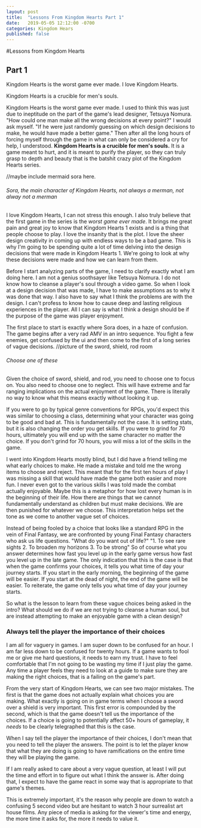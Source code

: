 ```yaml
---
layout: post
title:  "Lessons From Kingdom Hearts Part 1"
date:   2019-05-05 12:12:00 -0700
categories: Kingdom Hears
published: false
---
```

#Lessons from Kingdom Hearts
## Part 1

Kingdom Hearts is the worst game ever made. I love Kingdom Hearts. 

Kingdom Hearts is a crucible for men's souls.


Kingdom Hearts is the worst game ever made. I used to think this was just due to ineptitude on the part of the game's lead designer, Tetsuya Nomura. "How could one man make all the wrong decisions at every point?" I would ask myself. "If he were just randomly guessing on which design decisions to make, he would have made a better game." Then after all the long hours of forcing myself through the game in what can only be considered a cry for help, I understood. **Kingdom Hearts is a crucible for men's souls.** It is a game meant to hurt, and it is meant to purify the player, so they can truly grasp to depth and beauty that is the batshit crazy plot of the Kingdom Hearts series.

//maybe include mermaid sora here.
###### Sora, the main character of Kingdom Hearts, not always a merman, not alway not a merman

I love Kingdom Hearts, I can not stress this enough. I also truly believe that the first game in the series is the *worst game ever made*. It brings me great pain and great joy to know that Kingdom Hearts 1 exists and is a thing that people choose to play. I love the insanity that is the plot. I love the sheer design creativity in coming up with endless ways to be a bad game. This is why I'm going to be spending quite a lot of time delving into the design decisions that were made in Kingdom Hearts 1. We're going to look at why these decisions were made and how we can learn from them.

Before I start analyzing parts of the game, I need to clarify exactly what I am doing here. I am not a genius soothsayer like Tetsuya Nomura. I do not know how to cleanse a player's soul through a video game. So when I look at a design decision that was made, I have to make assumptions as to why it was done that way. I also have to say what I think the problems are with the design. I can't profess to know how to cause deep and lasting religious experiences in the player. All I can say is what I think a design should be if the purpose of the game was player enjoyment.


The first place to start is exactly where Sora does, in a haze of confusion. The game begins after a very rad AMV in an intro sequence. You fight a few enemies, get confused by the ui and then come to the first of a long series of vague decisions.
//picture of the sword, shield, rod room
###### Choose one of these


Given the choice of sword, shield, and rod, you need to choose one to focus on. You also need to choose one to neglect. This will have extreme and far ranging implications on the actual enjoyment of the game. There is literally no way to know what this means exactly without looking it up. 


If you were to go by typical genre conventions for RPGs, you'd expect this was similar to choosing a class, determining what your character was going to be good and bad at. This is fundamentally not the case. It is setting stats, but it is also changing the order you get skills. If you were to grind for 70 hours, ultimately you will end up with the same character no matter the choice. If you don't grind for 70 hours, you will miss a lot of the skills in the game.

I went into Kingdom Hearts mostly blind, but I did have a friend telling me what early choices to make. He made a mistake and told me the wrong items to choose and reject. This meant that for the first ten hours of play I was missing a skill that would have made the game both easier and more fun. I never even got to the various skills I was told made the combat actually enjoyable. Maybe this is a metaphor for how lost every human is in the beginning of their life. How there are things that we cannot fundamentally understand as children but must make decisions. We are then punished for whatever we choose. This interpretation helps set the tone as we come to another vague set of choices.

Instead of being fooled by a choice that looks like a standard RPG in the vein of Final Fantasy, we are confronted by young Final Fantasy characters who ask us life questions. "What do you want out of life?" "1. To see rare sights 2. To broaden my horizons 3. To be strong"  So of course what you answer determines how fast you level up in the early game versus how fast you level up in the late game. The only indication that this is the case is that when the game confirms your choices, it tells you what time of day your journey starts. If you start in the early morning, the beginning of the game will be easier. If you start at the dead of night, the end of the game will be easier. To reiterate, the game only tells you what time of day your journey starts.


So what is the lesson to learn from these vague choices being asked in the intro? What should we do if we are not trying to cleanse a human soul, but are instead attempting to make an enjoyable game with a clean design?

### Always tell the player the importance of their choices

I am all for vaguery in games. I am super down to be confused for an hour. I am far less down to be confused for twenty hours. If a game wants to fool me or give me hard questions, it needs to earn my trust. I have to feel comfortable that I'm not going to be wasting my time if I just play the game. Any time a player feels they need to look at a guide to make sure they are making the right choices, that is a failing on the game's part.

From the very start of Kingdom Hearts, we can see two major mistakes. The first is that the game does not actually explain what choices you are making. What exactly is going on in game terms when I choose a sword over a shield is very important. This first error is compounded by the second, which is that the game doesn't tell us the importance of the choices. If a choice is going to potentially affect 50+ hours of gameplay, it *needs* to be clearly telegraphed that this is the case.

When I say tell the player the importance of their choices, I don't mean that you need to tell the player the answers. The point is to let the player know that what they are doing is going to have ramifications on the entire time they will be playing the game.

 If I am really asked to care about a very vague question, at least I will put the time and effort in to figure out what I think the answer is. After doing that, I expect to have the game react in some way that is appropriate to that game's themes.


This is extremely important, it's the reason why people are down to watch a confusing 5 second video but are hesitant to watch 3 hour surrealist art house films. Any piece of media is asking for the viewer's time and energy, the more time it asks for, the more it needs to value it. 



















